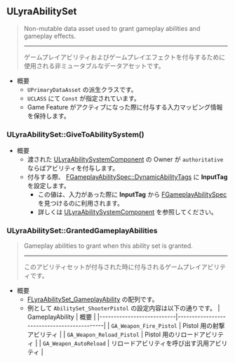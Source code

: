 ## ULyraAbilitySet

> Non-mutable data asset used to grant gameplay abilities and gameplay effects.  
> 
> ----
> ゲームプレイアビリティおよびゲームプレイエフェクトを付与するために使用される非ミュータブルなデータアセットです。  

* 概要
	* `UPrimaryDataAsset` の派生クラスです。
	* `UCLASS` にて `Const` が指定されています。
	* Game Feature がアクティブになった際に付与する入力マッピング情報を保持します。

### ULyraAbilitySet::GiveToAbilitySystem()

* 概要
	* 渡された [ULyraAbilitySystemComponent] の Owner が `authoritative` ならばアビリティを付与します。
	* 付与する際、 [FGameplayAbilitySpec::DynamicAbilityTags] に **InputTag** を設定します。
		* この値は、入力があった際に **InputTag** から [FGameplayAbilitySpec] を見つけるのに利用されます。
		* 詳しくは [ULyraAbilitySystemComponent] を参照してください。

### ULyraAbilitySet::GrantedGameplayAbilities

> Gameplay abilities to grant when this ability set is granted.  
> 
> ----
> このアビリティセットが付与された時に付与されるゲームプレイアビリティです。  

* 概要
	* [FLyraAbilitySet_GameplayAbility] の配列です。
	* 例として `AbilitySet_ShooterPistol` の設定内容は以下の通りです。
		| GameplayAbility           | 概要                                       |
		|---------------------------|--------------------------------------------|
		| `GA_Weapon_Fire_Pistol`   | Pistol 用の射撃アビリティ                  |
		| `GA_Weapon_Reload_Pistol` | Pistol 用のリロードアビリティ              |
		| `GA_Weapon_AutoReload`    | リロードアビリティを呼び出す汎用アビリティ |



<!--- ページ内のリンク --->

<!--- 自前の画像へのリンク --->

<!--- generated --->
[FLyraAbilitySet_GameplayAbility]: ../../Lyra/GameplayAbility/FLyraAbilitySet_GameplayAbility.md#flyraabilityset_gameplayability
[ULyraAbilitySystemComponent]: ../../Lyra/GameplayAbility/ULyraAbilitySystemComponent.md#ulyraabilitysystemcomponent
[FGameplayAbilitySpec]: ../../UE/GameplayAbility/FGameplayAbilitySpec.md#fgameplayabilityspec
[FGameplayAbilitySpec::DynamicAbilityTags]: ../../UE/GameplayAbility/FGameplayAbilitySpec.md#fgameplayabilityspecdynamicabilitytags
